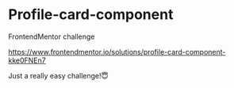 # Profile-card-component
FrontendMentor challenge

https://www.frontendmentor.io/solutions/profile-card-component-kke0FNEn7

Just a really easy challenge!😇
